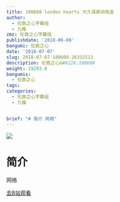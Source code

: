 ```yaml
---
title: 180608 london hearts 大久保房间改造
author:
  - 伦敦之心字幕组
  - 九條
zmz: 伦敦之心字幕组
publishdate: '2018-06-08'
bangumi: 伦敦之心
date: '2018-07-07'
slug: 2018-07-07-180608-26332513
description: 伦敦之心&#8226;180608
weight: 19293.0
bangumis:
  - 伦敦之心
tags:
categories:
  - 伦敦之心字幕组
  - 九條


brief: "# 简介 网络"
---
```

![](https://i.imgur.com/Norxxbn.jpg)
# 简介  
网络  

[去B站观看](https://www.bilibili.com/video/av26332513/)
 
